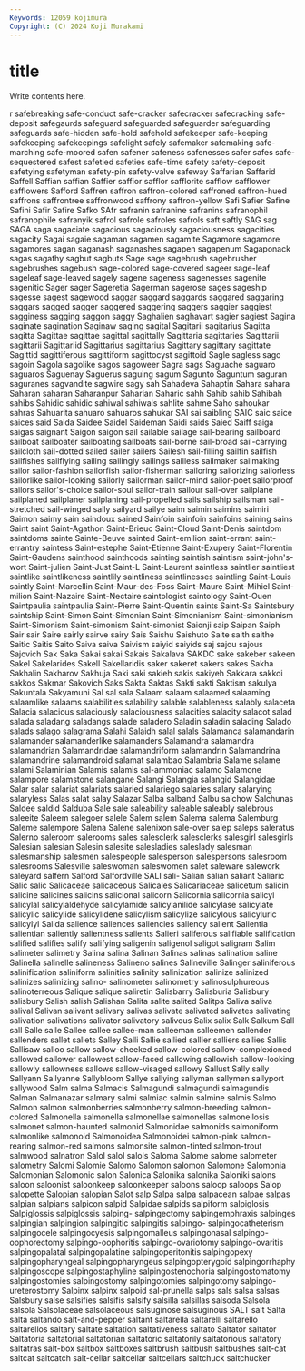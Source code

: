 ```yaml
---
Keywords: 12059 kojimura
Copyright: (C) 2024 Koji Murakami
---
```


# title

Write contents here.



r safebreaking safe-conduct safe-cracker safecracker safecracking
safe-deposit safegaurds safeguard safeguarded safeguarder safeguarding safeguards safe-hidden safe-hold safehold
safekeeper safe-keeping safekeeping safekeepings safelight safely safemaker safemaking safe-marching safe-moored
safen safener safeness safenesses safer safes safe-sequestered safest safetied safeties
safe-time safety safety-deposit safetying safetyman safety-pin safety-valve safeway Saffarian Saffarid
Saffell Saffian saffian Saffier saffior safflor safflorite safflow safflower safflowers
Safford Saffren saffron saffron-colored saffroned saffron-hued saffrons saffrontree saffronwood saffrony
saffron-yellow Safi Safier Safine Safini Safir Safire Safko SAfr safranin
safranine safranins safranophil safranophile safranyik safrol safrole safroles safrols saft
saftly SAG sag SAGA saga sagaciate sagacious sagaciously sagaciousness sagacities
sagacity Sagai sagaie sagaman sagamen sagamite Sagamore sagamore sagamores sagan
saganash saganashes sagapen sagapenum Sagaponack sagas sagathy sagbut sagbuts Sage
sage sagebrush sagebrusher sagebrushes sagebush sage-colored sage-covered sageer sage-leaf sageleaf
sage-leaved sagely sagene sageness sagenesses sagenite sagenitic Sager sager Sageretia
Sagerman sagerose sages sageship sagesse sagest sagewood saggar saggard saggards
saggared saggaring saggars sagged sagger saggered saggering saggers saggier saggiest
sagginess sagging saggon saggy Saghalien saghavart sagier sagiest Sagina saginate
sagination Saginaw saging sagital Sagitarii sagitarius Sagitta sagitta Sagittae sagittae
sagittal sagittally Sagittaria sagittaries Sagittarii sagittarii Sagittariid Sagittarius sagittarius Sagittary
sagittary sagittate Sagittid sagittiferous sagittiform sagittocyst sagittoid Sagle sagless sago
sagoin Sagola sagolike sagos sagoweer Sagra sags Saguache saguaro saguaros
Saguenay Saguerus saguing sagum Sagunto Saguntum saguran saguranes sagvandite sagwire
sagy sah Sahadeva Sahaptin Sahara sahara Saharan saharan Saharanpur Saharian
Saharic sahh Sahib sahib Sahibah sahibs Sahidic sahidic sahiwal sahiwals
sahlite sahme Saho sahoukar sahras Sahuarita sahuaro sahuaros sahukar SAI
sai saibling SAIC saic saice saices said Saida Saidee Saidel
Saideman Saidi saids Saied Saiff saiga saigas saignant Saigon saigon
sail sailable sailage sail-bearing sailboard sailboat sailboater sailboating sailboats sail-borne
sail-broad sail-carrying sailcloth sail-dotted sailed sailer sailers Sailesh sail-filling sailfin
sailfish sailfishes sailflying sailing sailingly sailings sailless sailmaker sailmaking sailor
sailor-fashion sailorfish sailor-fisherman sailoring sailorizing sailorless sailorlike sailor-looking sailorly sailorman
sailor-mind sailor-poet sailorproof sailors sailor's-choice sailor-soul sailor-train sailour sail-over sailplane
sailplaned sailplaner sailplaning sail-propelled sails sailship sailsman sail-stretched sail-winged saily
sailyard sailye saim saimin saimins saimiri Saimon saimy sain saindoux
sained Sainfoin sainfoin sainfoins saining sains Saint saint Saint-Agathon Saint-Brieuc
Saint-Cloud Saint-Denis saintdom saintdoms sainte Sainte-Beuve sainted Saint-emilion saint-errant saint-errantry
saintess Saint-estephe Saint-Etienne Saint-Exupery Saint-Florentin Saint-Gaudens sainthood sainthoods sainting saintish
saintism saint-john's-wort Saint-julien Saint-Just Saint-L Saint-Laurent saintless saintlier saintliest saintlike
saintlikeness saintlily saintliness saintlinesses saintling Saint-Louis saintly Saint-Marcellin Saint-Maur-des-Foss Saint-Maure
Saint-Mihiel Saint-milion Saint-Nazaire Saint-Nectaire saintologist saintology Saint-Ouen Saintpaulia saintpaulia Saint-Pierre
Saint-Quentin saints Saint-Sa Saintsbury saintship Saint-Simon Saint-Simonian Saint-Simonianism Saint-simonianism Saint-Simonism
Saint-simonism Saint-simonist Saionji saip Saipan Saiph Sair sair Saire sairly
sairve sairy Sais Saishu Saishuto Saite saith saithe Saitic Saitis
Saito Saiva saiva Saivism saiyid saiyids saj sajou sajous Sajovich
Sak Saka Sakai sakai Sakais Sakalava SAKDC sake sakeber sakeen
Sakel Sakelarides Sakell Sakellaridis saker sakeret sakers sakes Sakha Sakhalin
Sakharov Sakhuja Saki saki sakieh sakis sakiyeh Sakkara sakkoi sakkos
Sakmar Sakovich Saks Sakta Saktas Sakti sakti Saktism sakulya Sakuntala
Sakyamuni Sal sal sala Salaam salaam salaamed salaaming salaamlike salaams
salabilities salability salable salableness salably salaceta Salacia salacious salaciously salaciousness
salacities salacity salacot salad salada saladang saladangs salade saladero Saladin
saladin salading Salado salads salago salagrama Salahi Salaidh salal salals
Salamanca salamandarin salamander salamanderlike salamanders Salamandra salamandra salamandrian Salamandridae salamandriform
salamandrin Salamandrina salamandrine salamandroid salamat salambao Salambria Salame salame salami
Salaminian Salamis salamis sal-ammoniac salamo Salamone salampore salamstone salangane Salangi
Salangia salangid Salangidae Salar salar salariat salariats salaried salariego salaries
salary salarying salaryless Salas salat salay Salazar Salba salband Salbu
salchow Salchunas Saldee saldid Salduba Sale sale saleability saleable saleably
salebrous saleeite Saleem salegoer salele Salem salem Salema salema Salemburg
Saleme salempore Salena Salene salenixon sale-over salep saleps saleratus Salerno
saleroom salerooms sales salesclerk salesclerks salesgirl salesgirls Salesian salesian Salesin
salesite salesladies saleslady salesman salesmanship salesmen salespeople salesperson salespersons salesroom
salesrooms Salesville saleswoman saleswomen salet saleware salework saleyard salfern Salford
Salfordville SALI sali- Salian salian saliant Saliaric Salic salic Salicaceae
salicaceous Salicales Salicariaceae salicetum salicin salicine salicines salicins salicional salicorn
Salicornia salicornia salicyl salicylal salicylaldehyde salicylamide salicylanilide salicylase salicylate salicylic
salicylide salicylidene salicylism salicylize salicylous salicyluric salicylyl Salida salience saliences
saliencies saliency salient Salientia salientian saliently salientness salients Salieri saliferous
salifiable salification salified salifies salify salifying saligenin saligenol saligot saligram
Salim salimeter salimetry Salina salina Salinan Salinas salinas salination saline
Salinella salinelle salineness Salineno salines Salineville Salinger saliniferous salinification saliniform
salinities salinity salinization salinize salinized salinizes salinizing salino- salinometer salinometry
salinosulphureous salinoterreous Salique salique saliretin Salisbarry Salisburia Salisbury salisbury Salish
salish Salishan Salita salite salited Salitpa Saliva saliva salival Salivan
salivant salivary salivas salivate salivated salivates salivating salivation salivations salivator
salivatory salivous Salix salix Salk Salkum Sall sall Salle salle
Sallee sallee sallee-man salleeman salleemen sallender sallenders sallet sallets Salley
Salli Sallie sallied sallier salliers sallies Sallis Sallisaw salloo sallow
sallow-cheeked sallow-colored sallow-complexioned sallowed sallower sallowest sallow-faced sallowing sallowish sallow-looking
sallowly sallowness sallows sallow-visaged sallowy Sallust Sally sally Sallyann Sallyanne
Sallybloom Sallye sallying sallyman sallymen sallyport sallywood Salm salma Salmacis
Salmagundi salmagundi salmagundis Salman Salmanazar salmary salmi salmiac salmin salmine
salmis Salmo Salmon salmon salmonberries salmonberry salmon-breeding salmon-colored Salmonella salmonella
salmonellae salmonellas salmonellosis salmonet salmon-haunted salmonid Salmonidae salmonids salmoniform salmonlike
salmonoid Salmonoidea Salmonoidei salmon-pink salmon-rearing salmon-red salmons salmonsite salmon-tinted salmon-trout
salmwood salnatron Salol salol salols Saloma Salome salome salometer salometry
Salomi Salomie Salomo Salomon salomon Salomone Salomonia Salomonian Salomonic salon
Salonica Salonika salonika Saloniki salons saloon saloonist saloonkeep saloonkeeper saloons
saloop saloops Salop salopette Salopian salopian Salot salp Salpa salpa
salpacean salpae salpas salpian salpians salpicon salpid Salpidae salpids salpiform
salpiglosis Salpiglossis salpiglossis salping- salpingectomy salpingemphraxis salpinges salpingian salpingion salpingitic
salpingitis salpingo- salpingocatheterism salpingocele salpingocyesis salpingomalleus salpingonasal salpingo-oophorectomy salpingo-oophoritis salpingo-ovariotomy
salpingo-ovaritis salpingopalatal salpingopalatine salpingoperitonitis salpingopexy salpingopharyngeal salpingopharyngeus salpingopterygoid salpingorrhaphy salpingoscope
salpingostaphyline salpingostenochoria salpingostomatomy salpingostomies salpingostomy salpingotomies salpingotomy salpingo-ureterostomy Salpinx salpinx
salpoid sal-prunella salps sals salsa salsas Salsbury salse salsifies salsifis
salsify salsilla salsillas salsoda Salsola salsola Salsolaceae salsolaceous salsuginose salsuginous
SALT salt Salta salta saltando salt-and-pepper saltant saltarella saltarelli saltarello
saltarellos saltary saltate saltation saltativeness saltato Saltator saltator Saltatoria saltatorial
saltatorian saltatoric saltatorily saltatorious saltatory saltatras salt-box saltbox saltboxes saltbrush
saltbush saltbushes salt-cat saltcat saltcatch salt-cellar saltcellar saltcellars saltchuck saltchucker
